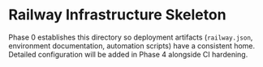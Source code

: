 # Railway Infrastructure Skeleton

Phase 0 establishes this directory so deployment artifacts (`railway.json`, environment documentation, automation scripts) have a consistent home. Detailed configuration will be added in Phase 4 alongside CI hardening.
